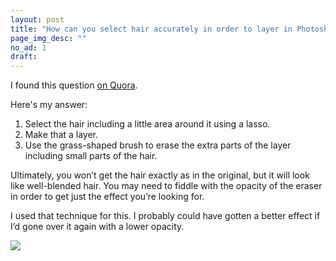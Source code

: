 ```yaml
---
layout: post
title: "How can you select hair accurately in order to layer in Photoshop?"
page_img_desc: ""
no_ad: 1
draft:
---
```


I found this question <a href="https://www.quora.com/How-can-you-select-hair-accurately-in-order-to-layer-in-Photoshop/">on Quora</a>.

Here's my answer:

1. Select the hair including a little area around it using a lasso.
2. Make that a layer.
3. Use the grass-shaped brush to erase the extra parts of the layer including small parts of the hair.

Ultimately, you won’t get the hair exactly as in the original, but it will look like well-blended hair. You may need to fiddle with the opacity of the eraser in order to get just the effect you’re looking for.

I used that technique for this. I probably could have gotten a better effect if I’d gone over it again with a lower opacity.

<img src="/assets/main-qimg-4f2541df09fe48687fbea31326ea0f8a-c.png" />
